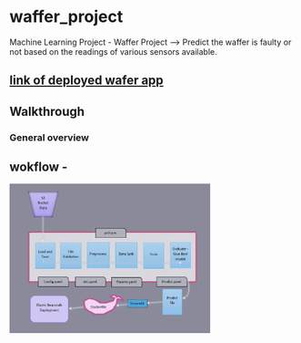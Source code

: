 # waffer_project
Machine Learning Project - Waffer Project --> Predict the waffer is faulty or not based on the readings of various sensors available.


## [link of deployed wafer app](http://wafer-env.eba-prfqfmkg.ap-south-1.elasticbeanstalk.com/)

## Walkthrough

### General overview

## wokflow -
<img src="screenshots\path.PNG" alt="workflow" width="70%">
